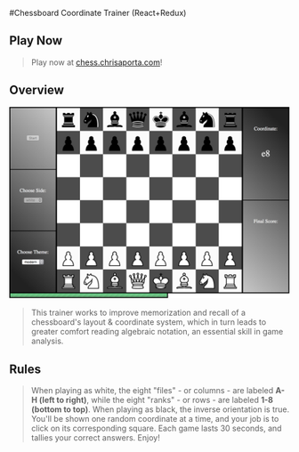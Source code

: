 #Chessboard Coordinate Trainer (React+Redux)

## Play Now
> Play now at [chess.chrisaporta.com](http://chess.chrisaporta.com)!

## Overview

![Preview Image](src/assets/img/board.png?raw=true)

> This trainer works to improve memorization and recall of a chessboard's
> layout & coordinate system, which in turn leads to greater comfort
> reading algebraic notation, an essential skill in game analysis.

## Rules
> When playing as white, the eight "files" - or columns - are labeled
> **A-H (left to right)**, while the eight "ranks" - or rows - are
> labeled **1-8 (bottom to top)**.
> When playing as black, the inverse orientation is true. You'll be
> shown one random coordinate at a time, and your job is to click
> on its corresponding square.
> Each game lasts 30 seconds, and tallies your correct answers.
> Enjoy!
